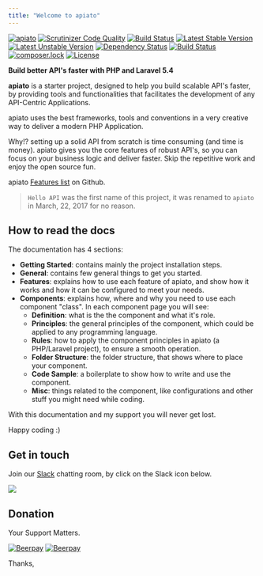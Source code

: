 ```yaml
---
title: "Welcome to apiato"
---
```


[![apiato](https://img.shields.io/badge/Status-Awesome-brightgreen.svg)](https://github.com/apiato/apiato)
[![Scrutinizer Code Quality](https://scrutinizer-ci.com/g/apiato/apiato/badges/quality-score.png?b=master)](https://scrutinizer-ci.com/g/apiato/apiato/?branch=master)
[![Build Status](https://travis-ci.org/apiato/apiato.svg?branch=master)](https://travis-ci.org/apiato/apiato)
[![Latest Stable Version](https://poser.pugx.org/apiato/apiato/v/stable)](https://packagist.org/packages/apiato/apiato)
[![Latest Unstable Version](https://poser.pugx.org/apiato/apiato/v/unstable)](https://packagist.org/packages/apiato/apiato)
[![Dependency Status](https://www.versioneye.com/user/projects/578988f4c3d40f0046852116/badge.svg?style=flat-square)](https://www.versioneye.com/user/projects/578988f4c3d40f0046852116)
[![Build Status](https://scrutinizer-ci.com/g/apiato/apiato/badges/build.png?b=master)](https://scrutinizer-ci.com/g/apiato/apiato/build-status/master)
[![composer.lock](https://poser.pugx.org/apiato/apiato/composerlock)](https://packagist.org/packages/apiato/apiato)
[![License](https://poser.pugx.org/apiato/apiato/license)](https://packagist.org/packages/apiato/apiato)

**Build better API's faster with PHP and Laravel 5.4**

**apiato** is a starter project, designed to help you build scalable API's faster, by providing tools and
functionalities that facilitates the development of any API-Centric Applications.

apiato uses the best frameworks, tools and conventions in a very creative way to deliver a modern PHP Application.

Why!? setting up a solid API from scratch is time consuming (and time is money).
apiato gives you the core features of robust API's, so you can focus on your business logic and deliver faster.
Skip the repetitive work and enjoy the open source fun.

 apiato [Features list](https://github.com/apiato/apiato#features) on Github.


> `Hello API` was the first name of this project, it was renamed to `apiato` in March, 22, 2017 for no reason.

## How to read the docs

The documentation has 4 sections:
- **Getting Started**: contains mainly the project installation steps.
- **General**: contains few general things to get you started.
- **Features**: explains how to use each feature of apiato, and show how it works and how it can be configured to meet your needs.
- **Components**: explains how, where and why you need to use each component "class". In each component page you will see:
  * **Definition**: what is the the component and what it's role.
  * **Principles**: the general principles of the component, which could be applied to any programming language.
  * **Rules**: how to apply the component principles in apiato (a PHP/Laravel project), to ensure a smooth operation.
  * **Folder Structure**: the folder structure, that shows where to place your component.
  * **Code Sample**: a boilerplate to show how to write and use the component.
  * **Misc**: things related to the component, like configurations and other stuff you might need while coding.

With this documentation and my support you will never get lost.

Happy coding :)



<a name="Chat"></a>
## Get in touch

Join our [Slack](https://apiato.slack.com/shared_invite/MTYyMzk3MzIzNjIxLTE0OTA5MDE0NTMtOTljOGU1NmFlZQ) chatting room, by click on the Slack icon below.

[![](https://s19.postimg.org/ohxyvzpub/a35031db-77ee-4541-b582-c7c6d97f65ca.png)](https://apiato.slack.com/shared_invite/MTYyMzk3MzIzNjIxLTE0OTA5MDE0NTMtOTljOGU1NmFlZQ)


## Donation
Your Support Matters.

[![Beerpay](https://beerpay.io/apiato/apiato/badge.svg?style=beer-square)](https://beerpay.io/apiato/apiato)  [![Beerpay](https://beerpay.io/apiato/apiato/make-wish.svg?style=flat-square)](https://beerpay.io/apiato/apiato?focus=wish)

Thanks,
